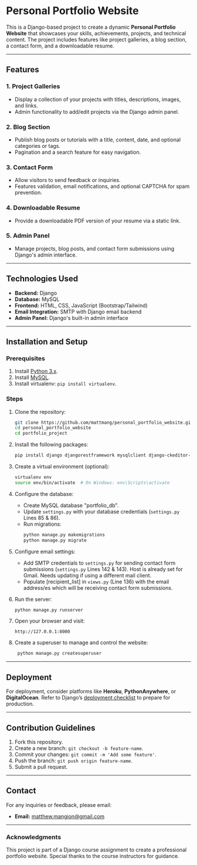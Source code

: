 # Personal Portfolio Website

This is a Django-based project to create a dynamic **Personal Portfolio Website** that showcases your skills, achievements, projects, and technical content. The project includes features like project galleries, a blog section, a contact form, and a downloadable resume.

---

## Features

### 1. Project Galleries
- Display a collection of your projects with titles, descriptions, images, and links.
- Admin functionality to add/edit projects via the Django admin panel.

### 2. Blog Section
- Publish blog posts or tutorials with a title, content, date, and optional categories or tags.
- Pagination and a search feature for easy navigation.

### 3. Contact Form
- Allow visitors to send feedback or inquiries.
- Features validation, email notifications, and optional CAPTCHA for spam prevention.

### 4. Downloadable Resume
- Provide a downloadable PDF version of your resume via a static link.

### 5. Admin Panel
- Manage projects, blog posts, and contact form submissions using Django's admin interface.

---

## Technologies Used

- **Backend:** Django
- **Database:** MySQL
- **Frontend:** HTML, CSS, JavaScript (Bootstrap/Tailwind)
- **Email Integration:** SMTP with Django email backend
- **Admin Panel:** Django's built-in admin interface

---

## Installation and Setup

### Prerequisites
1. Install [Python 3.x](https://www.python.org/).
2. Install [MySQL](https://www.mysql.com/).
3. Install virtualenv: `pip install virtualenv`.

### Steps
1. Clone the repository:
    ```bash
    git clone https://github.com/mattmang/personal_portfolio_website.git
    cd personal_portfolio_website
    cd portfolio_project
    ```
2. Install the following packages:
    ```bash
    pip install django djangorestframework mysqlclient django-ckeditor-5 captcha django-simple-captcha
    ```
   
3. Create a virtual environment (optional):
    ```bash
    virtualenv env
    source env/bin/activate  # On Windows: env\Scripts\activate
    ```

4. Configure the database:
    - Create MySQL database "portfolio_db".
    - Update `settings.py` with your database credentials (`settings.py` Lines 85 & 86).
    - Run migrations:
      ```bash
      python manage.py makemigrations
      python manage.py migrate
      ```

5. Configure email settings:
    - Add SMTP credentials to `settings.py` for sending contact form submissions (`settings.py` Lines 142 & 143). Host is already set for Gmail. Needs updating if using a different mail client.
    - Populate [recipient_list] in `views.py` (Line 136) with the email address/es which will be receiving contact form submissions.

6. Run the server:
    ```bash
    python manage.py runserver
    ```

7. Open your browser and visit:
    ```
    http://127.0.0.1:8000
    ```

8. Create a superuser to manage and control the website:
   ```bash
    python manage.py createsuperuser
    ```   

---

## Deployment
For deployment, consider platforms like **Heroku**, **PythonAnywhere**, or **DigitalOcean**. Refer to Django’s [deployment checklist](https://docs.djangoproject.com/en/4.0/howto/deployment/checklist/) to prepare for production.

---

## Contribution Guidelines
1. Fork this repository.
2. Create a new branch: `git checkout -b feature-name`.
3. Commit your changes: `git commit -m 'Add some feature'`.
4. Push the branch: `git push origin feature-name`.
5. Submit a pull request.

---

## Contact
For any inquiries or feedback, please email:
- **Email:** [matthew.mangion@gmail.com](mailto:matthew.mangion@gmail.com)

---

### Acknowledgments
This project is part of a Django course assignment to create a professional portfolio website. Special thanks to the course instructors for guidance.
